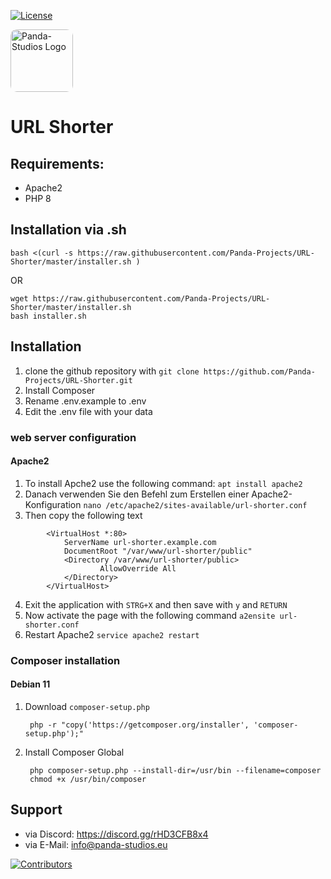 [![License](https://img.shields.io/badge/License-Apache%202.0-blue.svg)](https://opensource.org/licenses/Apache-2.0)

<img width="100px" style="border-radius: 10px;" src="https://cdn.panda-studios.eu/logo-transparent.png" alt="Panda-Studios Logo">

# URL Shorter

## Requirements:

- Apache2
- PHP 8

## Installation via .sh
```
bash <(curl -s https://raw.githubusercontent.com/Panda-Projects/URL-Shorter/master/installer.sh )
```
OR
```
wget https://raw.githubusercontent.com/Panda-Projects/URL-Shorter/master/installer.sh
bash installer.sh
```

## Installation
1. clone the github repository with ``git clone https://github.com/Panda-Projects/URL-Shorter.git``
2. Install Composer
3. Rename .env.example to .env
4. Edit the .env file with your data

### web server configuration

#### Apache2

1. To install Apche2 use the following command:
   ```apt install apache2```
2. Danach verwenden Sie den Befehl zum Erstellen einer Apache2-Konfiguration
   ```nano /etc/apache2/sites-available/url-shorter.conf```
3. Then copy the following text
```
        <VirtualHost *:80>
            ServerName url-shorter.example.com
            DocumentRoot "/var/www/url-shorter/public"
            <Directory /var/www/url-shorter/public>
                    AllowOverride All
            </Directory>
        </VirtualHost>
```
4. Exit the application with ``STRG+X`` and then save with ``y`` and ``RETURN``
5. Now activate the page with the following command
   ```a2ensite url-shorter.conf```
6. Restart Apache2
   ```service apache2 restart```



### Composer installation
#### Debian 11
1. Download ``composer-setup.php``

        php -r "copy('https://getcomposer.org/installer', 'composer-setup.php');"

2. Install Composer Global

        php composer-setup.php --install-dir=/usr/bin --filename=composer
        chmod +x /usr/bin/composer

## Support

- via Discord: https://discord.gg/rHD3CFB8x4
- via E-Mail: [info@panda-studios.eu](mailto:info@panda-studios.eu)

<a href="https://github.com/Panda-Projects/CloudNet-V3-Webinterface/graphs/contributors">
  <img src="https://contrib.rocks/image?repo=Panda-Projects/CloudNet-V3-Webinterface" alt="Contributors"/>
</a>